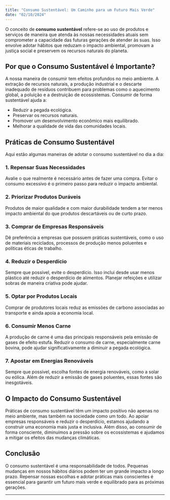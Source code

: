 ```yaml
---
title: "Consumo Sustentável: Um Caminho para um Futuro Mais Verde"
date: "02/10/2024"
---
```


O conceito de **consumo sustentável** refere-se ao uso de produtos e serviços de maneira que atenda às nossas necessidades atuais sem comprometer a capacidade das futuras gerações de atender às suas. Isso envolve adotar hábitos que reduzam o impacto ambiental, promovam a justiça social e preservem os recursos naturais do planeta.

## Por que o Consumo Sustentável é Importante?

A nossa maneira de consumir tem efeitos profundos no meio ambiente. A extração de recursos naturais, a produção industrial e o descarte inadequado de resíduos contribuem para problemas como o aquecimento global, a poluição e a destruição de ecossistemas. Consumir de forma sustentável ajuda a:

- Reduzir a pegada ecológica.
- Preservar os recursos naturais.
- Promover um desenvolvimento econômico mais equilibrado.
- Melhorar a qualidade de vida das comunidades locais.

## Práticas de Consumo Sustentável

Aqui estão algumas maneiras de adotar o consumo sustentável no dia a dia:

### 1. **Repensar Suas Necessidades**

Avalie o que realmente é necessário antes de fazer uma compra. Evitar o consumo excessivo é o primeiro passo para reduzir o impacto ambiental.

### 2. **Priorizar Produtos Duráveis**

Produtos de maior qualidade e com maior durabilidade tendem a ter menos impacto ambiental do que produtos descartáveis ou de curto prazo.

### 3. **Comprar de Empresas Responsáveis**

Dê preferência a empresas que possuem práticas sustentáveis, como o uso de materiais reciclados, processos de produção menos poluentes e políticas éticas de trabalho.

### 4. **Reduzir o Desperdício**

Sempre que possível, evite o desperdício. Isso inclui desde usar menos plástico até reduzir o desperdício de alimentos. Planejar refeições e utilizar sobras de maneira criativa pode ajudar.

### 5. **Optar por Produtos Locais**

Comprar de produtores locais reduz as emissões de carbono associadas ao transporte e ainda apoia a economia local.

### 6. **Consumir Menos Carne**

A produção de carne é uma das principais responsáveis pela emissão de gases de efeito estufa. Reduzir o consumo de carne, especialmente carne bovina, pode ajudar significativamente a diminuir a pegada ecológica.

### 7. **Apostar em Energias Renováveis**

Sempre que possível, escolha fontes de energia renováveis, como a solar ou eólica. Além de reduzir a emissão de gases poluentes, essas fontes são inesgotáveis.

## O Impacto do Consumo Sustentável

Práticas de consumo sustentável têm um impacto positivo não apenas no meio ambiente, mas também na sociedade como um todo. Ao apoiar empresas responsáveis e reduzir o desperdício, estamos ajudando a construir uma economia mais justa e inclusiva. Além disso, ao consumir de forma consciente, diminuímos a pressão sobre os ecossistemas e ajudamos a mitigar os efeitos das mudanças climáticas.

## Conclusão

O consumo sustentável é uma responsabilidade de todos. Pequenas mudanças em nossos hábitos diários podem ter um grande impacto a longo prazo. Repensar nossas escolhas e adotar práticas mais conscientes é essencial para garantir um futuro mais verde e equilibrado para as próximas gerações.

---

